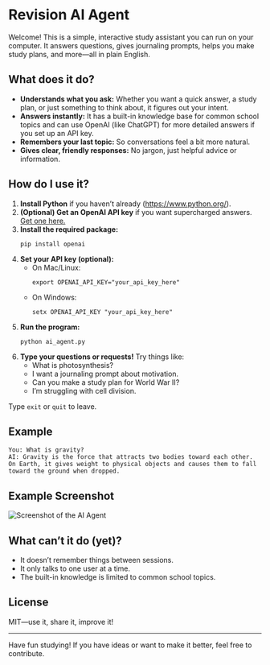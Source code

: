 # Revision AI Agent

Welcome! This is a simple, interactive study assistant you can run on your computer. It answers questions, gives journaling prompts, helps you make study plans, and more—all in plain English.

## What does it do?

- **Understands what you ask:** Whether you want a quick answer, a study plan, or just something to think about, it figures out your intent.
- **Answers instantly:** It has a built-in knowledge base for common school topics and can use OpenAI (like ChatGPT) for more detailed answers if you set up an API key.
- **Remembers your last topic:** So conversations feel a bit more natural.
- **Gives clear, friendly responses:** No jargon, just helpful advice or information.

## How do I use it?

1. **Install Python** if you haven’t already (https://www.python.org/).
2. **(Optional) Get an OpenAI API key** if you want supercharged answers. [Get one here.](https://platform.openai.com/)
3. **Install the required package:**
   ```
   pip install openai
   ```
4. **Set your API key (optional):**
   - On Mac/Linux:
     ```
     export OPENAI_API_KEY="your_api_key_here"
     ```
   - On Windows:
     ```
     setx OPENAI_API_KEY "your_api_key_here"
     ```
5. **Run the program:**
   ```
   python ai_agent.py
   ```
6. **Type your questions or requests!** Try things like:
   - What is photosynthesis?
   - I want a journaling prompt about motivation.
   - Can you make a study plan for World War II?
   - I’m struggling with cell division.

Type `exit` or `quit` to leave.

## Example

```
You: What is gravity?
AI: Gravity is the force that attracts two bodies toward each other. On Earth, it gives weight to physical objects and causes them to fall toward the ground when dropped.
```

## Example Screenshot

![Screenshot of the AI Agent](image.jpg) 


## What can’t it do (yet)?

- It doesn’t remember things between sessions.
- It only talks to one user at a time.
- The built-in knowledge is limited to common school topics.

## License

MIT—use it, share it, improve it!

---

Have fun studying! If you have ideas or want to make it better, feel free to contribute.
